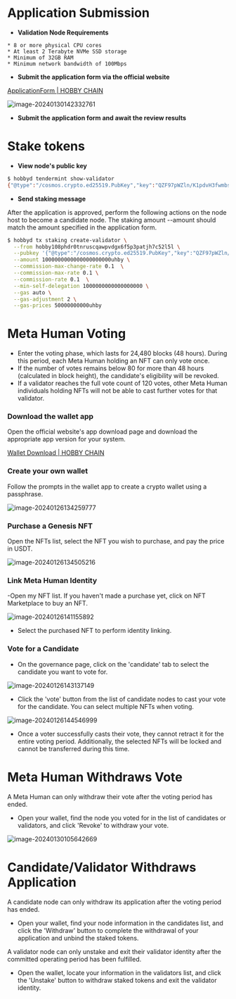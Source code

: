 

# Application Submission

- **Validation Node Requirements**

```text
* 8 or more physical CPU cores
* At least 2 Terabyte NVMe SSD storage
* Minimum of 32GB RAM
* Minimum network bandwidth of 100Mbps
```



- **Submit the application form via the official website**

[ApplicationForm | HOBBY CHAIN](https://hobbychain.org/pages/vaildatorForm/)

![image-20240130142332761](./images/image-20240130142332761.png)

- **Submit the application form and await the review results**

# Stake tokens

- **View node's public key**

```sh
$ hobbyd tendermint show-validator
{"@type":"/cosmos.crypto.ed25519.PubKey","key":"QZF97pWZln/K1pdvH3fwmbsc3gwgJ+YFyspnrUmZ1ts="}
```



- **Send staking message** 

After the application is approved, perform the following actions on the node host to become a candidate node. The staking amount --amount should match the amount specified in the application form.

```sh
$ hobbyd tx staking create-validator \
  --from hobby108phdr0tnruscqawpvdgx6f5p3patjh7c52l5l \
  --pubkey '{"@type":"/cosmos.crypto.ed25519.PubKey","key":"QZF97pWZln/K1pdvH3fwmbsc3gwgJ+YFyspnrUmZ1ts="}' \
  --amount 1000000000000000000000uhby \
  --commission-max-change-rate 0.1  \
  --commission-max-rate 0.1 \
  --commission-rate 0.1  \
  --min-self-delegation 1000000000000000000 \
  --gas auto \
  --gas-adjustment 2 \
  --gas-prices 50000000000uhby 
```



# Meta Human Voting

+ Enter the voting phase, which lasts for 24,480 blocks (48 hours). During this period, each Meta Human holding an NFT can only vote once. 
+ If the number of votes remains below 80 for more than 48 hours (calculated in block height), the candidate's eligibility will be revoked.
+ If a validator reaches the full vote count of 120 votes, other Meta Human individuals holding NFTs will not be able to cast further votes for that validator. 

### Download the wallet app
Open the official website's app download page and download the appropriate app version for your system.

[Wallet Download | HOBBY CHAIN](https://hobbychain.org/pages/download/)

### Create your own wallet
Follow the prompts in the wallet app to create a crypto wallet using a passphrase.

![image-20240126134259777](./images/image-20240126134259777.png)

### Purchase a Genesis NFT
Open the NFTs list, select the NFT you wish to purchase, and pay the price in USDT.

![image-20240126134505216](./images/image-20240126134505216.png)

### Link Meta Human Identity

-Open my NFT list. If you haven't made a purchase yet, click on NFT Marketplace to buy an NFT.

![image-20240126141155892](./images/image-20240126141155892.png)

- Select the purchased NFT to perform identity linking.





### Vote for a Candidate

- On the governance page, click on the 'candidate' tab to select the candidate you want to vote for.

![image-20240126143137149](./images/image-20240126143137149.png)

- Click the 'vote' button from the list of candidate nodes to cast your vote for the candidate. You can select multiple NFTs when voting.

![image-20240126144546999](./images/image-20240126144546999.png)

- Once a voter successfully casts their vote, they cannot retract it for the entire voting period. Additionally, the selected NFTs will be locked and cannot be transferred during this time.

# Meta Human Withdraws Vote

A Meta Human can only withdraw their vote after the voting period has ended.

- Open your wallet, find the node you voted for in the list of candidates or validators, and click 'Revoke' to withdraw your vote.

![image-20240130105642669](.\images\image-20240130105642669.png)

# Candidate/Validator Withdraws Application



A candidate node can only withdraw its application after the voting period has ended.
- Open your wallet, find your node information in the candidates list, and click the 'Withdraw' button to complete the withdrawal of your application and unbind the staked tokens.

A validator node can only unstake and exit their validator identity after the committed operating period has been fulfilled.

- Open the wallet, locate your information in the validators list, and click the 'Unstake' button to withdraw staked tokens and exit the validator identity.



